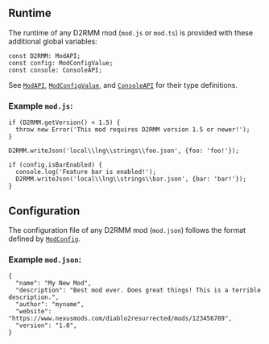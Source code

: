 ## Runtime

The runtime of any D2RMM mod (`mod.js` or `mod.ts`) is provided with these additional global variables:

```
const D2RMM: ModAPI;
const config: ModConfigValue;
const console: ConsoleAPI;
```

See [`ModAPI`](interfaces/ModAPI.ModAPI.html), [`ModConfigValue`](types/ModConfigValue.ModConfigValue.html), and [`ConsoleAPI`](interfaces/ConsoleAPI.ConsoleAPI.html) for their type definitions.

### Example `mod.js`:

```
if (D2RMM.getVersion() < 1.5) {
  throw new Error('This mod requires D2RMM version 1.5 or newer!');
}

D2RMM.writeJson('local\\lng\\strings\\foo.json', {foo: 'foo!'});

if (config.isBarEnabled) {
  console.log('Feature bar is enabled!');
  D2RMM.writeJson('local\\lng\\strings\\bar.json', {bar: 'bar!'});
}
```

## Configuration

The configuration file of any D2RMM mod (`mod.json`) follows the format defined by [`ModConfig`](interfaces/ModConfig.ModConfig.html).

### Example `mod.json`:

```
{
  "name": "My New Mod",
  "description": "Best mod ever. Does great things! This is a terrible description.",
  "author": "myname",
  "website": "https://www.nexusmods.com/diablo2resurrected/mods/123456789",
  "version": "1.0",
}
```
